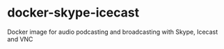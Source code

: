 # docker-skype-icecast

Docker image for audio podcasting and broadcasting with Skype, Icecast and VNC

